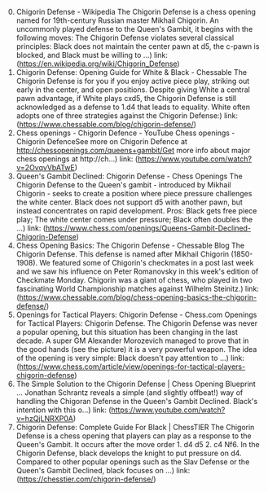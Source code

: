 ---
---
0. Chigorin Defense - Wikipedia
The Chigorin Defense is a chess opening named for 19th-century Russian master Mikhail Chigorin. An uncommonly played defense to the Queen's Gambit, it begins with the following moves: The Chigorin Defense violates several classical principles: Black does not maintain the center pawn at d5, the c-pawn is blocked, and Black must be willing to ...)
link: (https://en.wikipedia.org/wiki/Chigorin_Defense)
1. Chigorin Defense: Opening Guide for White & Black - Chessable
The Chigorin Defense is for you if you enjoy active piece play, striking out early in the center, and open positions. Despite giving White a central pawn advantage, if White plays cxd5, the Chigorin Defense is still acknowledged as a defense to 1.d4 that leads to equality. White often adopts one of three strategies against the Chigorin Defense:)
link: (https://www.chessable.com/blog/chigorin-defense/)
2. Chess openings - Chigorin Defence - YouTube
Chess openings - Chigorin DefenceSee more on Chigorin Defence at http://chessopenings.com/queens+gambit/Get more info about major chess openings at http://ch...)
link: (https://www.youtube.com/watch?v=2OvqvVbATwE)
3. Queen's Gambit Declined: Chigorin Defense - Chess Openings
The Chigorin Defense to the Queen's gambit - introduced by Mikhail Chigorin - seeks to create a position where piece pressure challenges the white center. Black does not support d5 with another pawn, but instead concentrates on rapid development. Pros: Black gets free piece play; The white center comes under pressure; Black often doubles the ...)
link: (https://www.chess.com/openings/Queens-Gambit-Declined-Chigorin-Defense)
4. Chess Opening Basics: The Chigorin Defense - Chessable Blog
The Chigorin Defense. This defense is named after Mikhail Chigorin (1850-1908). We featured some of Chigorin's checkmates in a post last week and we saw his influence on Peter Romanovsky in this week's edition of Checkmate Monday. Chigorin was a giant of chess, who played in two fascinating World Championship matches against Wilhelm Steinitz.)
link: (https://www.chessable.com/blog/chess-opening-basics-the-chigorin-defense/)
5. Openings for Tactical Players: Chigorin Defense - Chess.com
Openings for Tactical Players: Chigorin Defense. The Chigorin Defense was never a popular opening, but this situation has been changing in the last decade. A super GM Alexander Morozevich managed to prove that in the good hands (see the picture) it is a very powerful weapon. The idea of the opening is very simple: Black doesn't pay attention to ...)
link: (https://www.chess.com/article/view/openings-for-tactical-players-chigorin-defense)
6. The Simple Solution to the Chigorin Defense | Chess Opening Blueprint ...
Jonathan Schrantz reveals a simple (and slightly offbeat!) way of handling the Chigoran Defense in the Queen's Gambit Declined. Black's intention with this o...)
link: (https://www.youtube.com/watch?v=hzQjLNRXP0A)
7. Chigorin Defense: Complete Guide For Black | ChessTIER
The Chigorin Defense is a chess opening that players can play as a response to the Queen's Gambit. It occurs after the move order 1. d4 d5 2. c4 Nf6. In the Chigorin Defense, black develops the knight to put pressure on d4. Compared to other popular openings such as the Slav Defense or the Queen's Gambit Declined, black focuses on ...)
link: (https://chesstier.com/chigorin-defense/)
